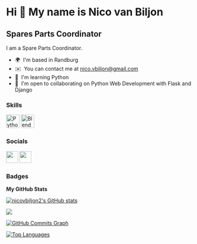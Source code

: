 Hi 👋 My name is Nico van Biljon
================================

Spares Parts Coordinator
------------------------

I am a Spare Parts Coordinator.

* 🌍  I'm based in Randburg
* ✉️  You can contact me at [nico.vbiljon@gmail.com](mailto:nico.vbiljon@gmail.com)
* 🧠  I'm learning Python
* 🤝  I'm open to collaborating on Python Web Development with Flask and Django

### Skills


<p align="left">
<a href="https://www.python.org/" target="_blank" rel="noreferrer"><img src="https://raw.githubusercontent.com/danielcranney/readme-generator/main/public/icons/skills/python-colored.svg" width="36" height="36" alt="Python" /></a>
<a href="https://www.blender.org/" target="_blank" rel="noreferrer"><img src="https://raw.githubusercontent.com/danielcranney/readme-generator/main/public/icons/skills/blender-colored.svg" width="36" height="36" alt="Blender" /></a>
</p>


### Socials

<p align="left"> <a href="https://www.github.com/nicovbiljon2" target="_blank" rel="noreferrer"><img src="https://raw.githubusercontent.com/danielcranney/readme-generator/main/public/icons/socials/github.svg" width="32" height="32" /></a> <a href="https://www.linkedin.com/in/nico-van-biljon-2679b5149" target="_blank" rel="noreferrer"><img src="https://raw.githubusercontent.com/danielcranney/readme-generator/main/public/icons/socials/linkedin.svg" width="32" height="32" /></a></p>

### Badges

<b>My GitHub Stats</b>

<a href="http://www.github.com/nicovbiljon2"><img src="https://github-readme-stats.vercel.app/api?username=nicovbiljon2&show_icons=true&hide=&count_private=true&title_color=0891b2&text_color=ffffff&icon_color=0891b2&bg_color=1c1917&hide_border=true&show_icons=true" alt="nicovbiljon2's GitHub stats" /></a>

<a href="http://www.github.com/nicovbiljon2"><img src="https://github-readme-streak-stats.herokuapp.com/?user=nicovbiljon2&stroke=ffffff&background=1c1917&ring=0891b2&fire=0891b2&currStreakNum=ffffff&currStreakLabel=0891b2&sideNums=ffffff&sideLabels=ffffff&dates=ffffff&hide_border=true" /></a>

<a href="http://www.github.com/nicovbiljon2"><img src="https://github-readme-activity-graph.cyclic.app/graph?username=nicovbiljon2&bg_color=1c1917&color=ffffff&line=0891b2&point=ffffff&area_color=1c1917&area=true&hide_border=true&custom_title=GitHub%20Commits%20Graph" alt="GitHub Commits Graph" /></a>

<a href="https://github.com/nicovbiljon2" align="left"><img src="https://github-readme-stats.vercel.app/api/top-langs/?username=nicovbiljon2&langs_count=10&title_color=0891b2&text_color=ffffff&icon_color=0891b2&bg_color=1c1917&hide_border=true&locale=en&custom_title=Top%20%Languages" alt="Top Languages" /></a>
